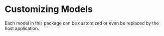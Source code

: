 # Customizing Models

Each model in this package can be customized or even be replaced by the host application.

